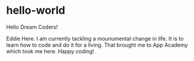 # hello-world

Hello Dream Coders!

Eddie Here. I am currently tackling a mounumental change in life. It is to learn how to code and do it for a living. That brought me to App Academy which took me here. Happy coding!
